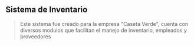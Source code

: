 ## Sistema de Inventario
> Este sistema fue creado para la empresa "Caseta Verde", cuenta con diversos modulos que facilitan el manejo de inventario, empleados y proveedores
